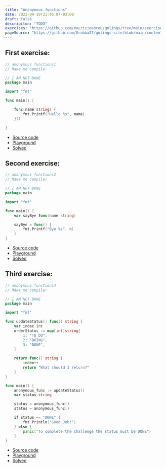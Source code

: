 ```yaml
---
title: "Anonymous functions"
date: 2023-04-16T21:46:07-03:00
draft: false
descripiton: "TODO"
exercises: "https://github.com/mauricioabreu/golings/tree/main/exercises/anonymous_functions"
pageSource: "https://github.com/Grubba27/golings-site/blob/main/content/exercises/anonymous_functions.md"
---
```



##  First exercise:

```go
// anonymous functions1
// Make me compile!

// I AM NOT DONE
package main

import "fmt"

func main() {

	func(name string) {
		fmt.Printf("Hello %s", name)
	}()

}
```
 - [Source code](https://github.com/mauricioabreu/golings/blob/main/exercises/anonymous_functions/anonymous_functions1/main.go) 
 - [Playground](https://go.dev/play/p/YmZRqjE3Cvo) 
 - [Solved](https://go.dev/play/p/ggJXZybLVom)


 ##  Second exercise:

```go
// anonymous functions2
// Make me compile!

// I AM NOT DONE
package main

import "fmt"

func main() {
	var sayBye func(name string)

	sayBye = func() {
		fmt.Printf("Bye %s", n)
	}
}
```
 - [Source code](https://github.com/mauricioabreu/golings/blob/main/exercises/anonymous_functions/anonymous_functions2/main.go) 
 - [Playground](https://go.dev/play/p/7kLSnWwN4DJ) 
 - [Solved](https://go.dev/play/p/bBqoyklXiSn)


  ##  Third exercise:

```go
// anonymous functions3
// Make me compile!

// I AM NOT DONE
package main

import "fmt"

func updateStatus() func() string {
	var index int
	orderStatus := map[int]string{
		1: "TO DO",
		2: "DOING",
		3: "DONE",
	}

	return func() string {
		index++
		return "What should I return?"
	}
}

func main() {
	anonymous_func := updateStatus()
	var status string

	status = anonymous_func()
	status = anonymous_func()

	if status == "DONE" {
		fmt.Println("Good Job!")
	} else {
		panic("To complete the challenge the status must be DONE")
	}
}
```
 - [Source code](https://github.com/mauricioabreu/golings/blob/main/exercises/anonymous_functions/anonymous_functions3/main.go) 
 - [Playground](https://go.dev/play/p/XQgkjjWqhwD) 
 - [Solved](https://go.dev/play/p/tuRE2AJu5vO)